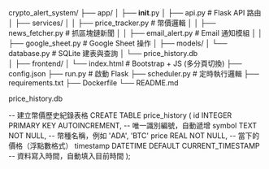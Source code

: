 crypto_alert_system/
├── app/
│   ├── __init__.py
│   ├── api.py                # Flask API 路由
│   ├── services/
│   │   ├── price_tracker.py  # 幣價邏輯
│   │   ├── news_fetcher.py   # 抓區塊鏈新聞
│   │   ├── email_alert.py    # Email 通知模組
│   │   ├── google_sheet.py   # Google Sheet 操作
│   ├── models/
│       └── database.py       # SQLite 建表與查詢
│       └── price_history.db   
│ 
├── frontend/
│   └── index.html            # Bootstrap + JS (多分頁切換)
├── config.json
├── run.py                    # 啟動 Flask
├── scheduler.py              # 定時執行邏輯
├── requirements.txt
├── Dockerfile
└── README.md

price_history.db

-- 建立幣價歷史紀錄表格
CREATE TABLE price_history (
  id INTEGER PRIMARY KEY AUTOINCREMENT,   -- 唯一識別編號，自動遞增
  symbol TEXT NOT NULL,                   -- 幣種名稱，例如 'ADA', 'BTC'
  price REAL NOT NULL,                    -- 當下的價格（浮點數格式）
  timestamp DATETIME DEFAULT CURRENT_TIMESTAMP -- 資料寫入時間，自動填入目前時間
);

